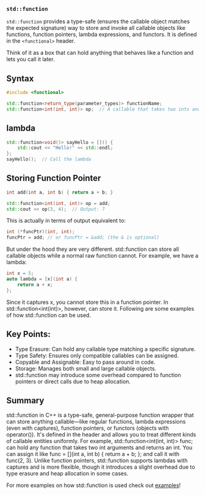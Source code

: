 ### `std::function`

`std::function` provides a type-safe (ensures the callable object matches the expected signature) way to store and invoke all callable objects like functions, function pointers, lambda expressions, and functors. It is defined in the `<functional>` header.

Think of it as a box that can hold anything that behaves like a function and lets you call it later.

## Syntax

```cpp
#include <functional>

std::function<return_type(parameter_types)> functionName;
std::function<int(int, int)> op;  // A callable that takes two ints and returns an int
```
## lambda
``` cpp
std::function<void()> sayHello = []() {
    std::cout << "Hello!" << std::endl;
};
sayHello();  // Call the lambda
```

## Storing Function Pointer

```cpp
int add(int a, int b) { return a + b; }

std::function<int(int, int)> op = add;
std::cout << op(3, 4);  // Output: 7
```

This is actually in terms of output equivalent to:

``` cpp
int (*funcPtr)(int, int);
funcPtr = add; // or funcPtr = &add; (the & is optional)
```

But under the hood they are very different. std::function can store all callable objects while a normal raw function cannot. For example, we have a lambda:

```cpp
int x = 5;
auto lambda = [x](int a) {
    return a + x;
};
```

Since it captures x, you cannot store this in a function pointer. In std::function<int(int)>, however, can store it. Following are some examples of how std::function can be used.


## Key Points:
- Type Erasure: Can hold any callable type matching a specific signature.
- Type Safety: Ensures only compatible callables can be assigned.
- Copyable and Assignable: Easy to pass around in code.
- Storage: Manages both small and large callable objects.
- std::function may introduce some overhead compared to function pointers or direct calls due to heap allocation.

## Summary
std::function in C++ is a type-safe, general-purpose function wrapper that can store anything callable—like regular functions, lambda expressions (even with captures), function pointers, or functors (objects with operator()). It's defined in the <functional> header and allows you to treat different kinds of callable entities uniformly. For example, std::function<int(int, int)> func; can hold any function that takes two int arguments and returns an int. You can assign it like func = [](int a, int b) { return a + b; }; and call it with func(2, 3). Unlike function pointers, std::function supports lambdas with captures and is more flexible, though it introduces a slight overhead due to type erasure and heap allocation in some cases.

For more examples on how std::function is used check out [examples]()!
